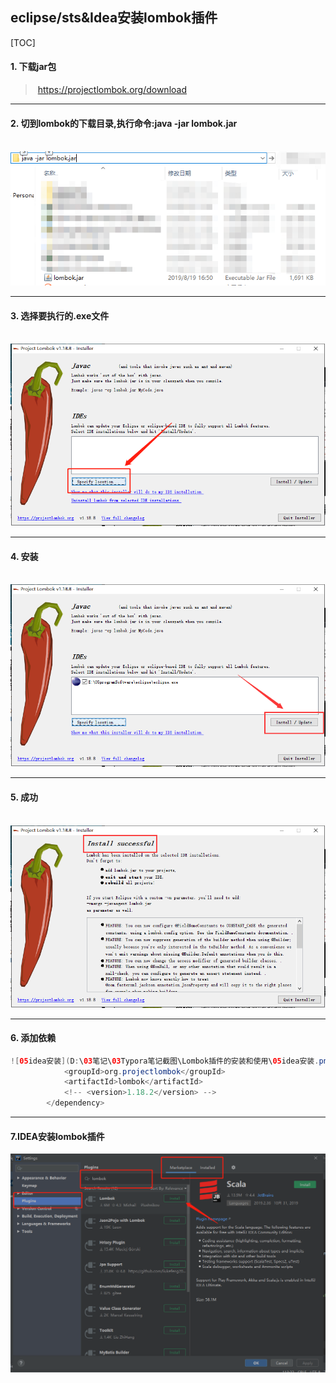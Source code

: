 ## eclipse/sts&Idea安装lombok插件

[TOC]

#### 	1. 下载jar包

> ​		https://projectlombok.org/download

---

#### 	2. 切到lombok的下载目录,执行命令:java -jar lombok.jar

​	![](pic/01执行命令.png)

---

#### 	3. 选择要执行的.exe文件

​	![](pic/02选择exe执行文件.png)

---

#### 	4. 安装

​	![](pic/03install.png)

---

#### 	5. 成功

​	![](pic/04安装成功.png)

---

#### 	6. 添加依赖

```java
![05idea安装](D:\03笔记\03Typora笔记截图\Lombok插件的安装和使用\05idea安装.png)				<dependency>
            <groupId>org.projectlombok</groupId>
            <artifactId>lombok</artifactId>
            <!-- <version>1.18.2</version> -->
        </dependency>
```

---

#### 7.IDEA安装lombok插件

![](pic/05idea安装.png)

